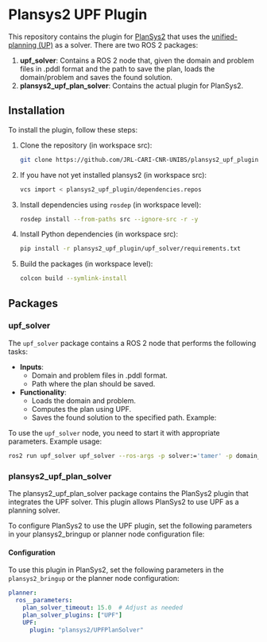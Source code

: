 # Plansys2 UPF Plugin

This repository contains the plugin for [PlanSys2](https://github.com/PlanSys2/ros2_planning_system) that uses the [unified-planning (UP)]() as a solver. There are two ROS 2 packages:

1. **upf_solver**: Contains a ROS 2 node that, given the domain and problem files in .pddl format and the path to save the plan, loads the domain/problem and saves the found solution.
2. **plansys2_upf_plan_solver**: Contains the actual plugin for PlanSys2.

## Installation

To install the plugin, follow these steps:

1. Clone the repository (in workspace src):

    ```sh
    git clone https://github.com/JRL-CARI-CNR-UNIBS/plansys2_upf_plugin.git
    ```
2. If you have not yet installed plansys2 (in workspace src):
    ```sh
    vcs import < plansys2_upf_plugin/dependencies.repos
    ```

3. Install dependencies using `rosdep` (in workspace level):

    ```sh
    rosdep install --from-paths src --ignore-src -r -y
    ```

4. Install Python dependencies (in workspace src):

    ```sh
    pip install -r plansys2_upf_plugin/upf_solver/requirements.txt
    ```

5. Build the packages (in workspace level):

    ```sh
    colcon build --symlink-install
    ```

## Packages

### upf_solver

The `upf_solver` package contains a ROS 2 node that performs the following tasks:
- **Inputs**:
  - Domain and problem files in .pddl format.
  - Path where the plan should be saved.
- **Functionality**:
  - Loads the domain and problem.
  - Computes the plan using UPF.
  - Saves the found solution to the specified path.
Example:

To use the `upf_solver` node, you need to start it with appropriate parameters. Example usage:

```sh
ros2 run upf_solver upf_solver --ros-args -p solver:='tamer' -p domain_path:='{$DOMAIN_PATH.PDDL}' -p problem_path:='{$PROBLEM_PATH.PDDL}' -p output_plan_path:='OUTPUT_PLAN.PDDL'
```

### plansys2_upf_plan_solver

The plansys2_upf_plan_solver package contains the PlanSys2 plugin that integrates the UPF solver. This plugin allows PlanSys2 to use UPF as a planning solver.

To configure PlanSys2 to use the UPF plugin, set the following parameters in your plansys2_bringup or planner node configuration file:

#### Configuration

To use this plugin in PlanSys2, set the following parameters in the `plansys2_bringup` or the planner node configuration:

```yaml
planner:
  ros__parameters:
    plan_solver_timeout: 15.0  # Adjust as needed
    plan_solver_plugins: ["UPF"]
    UPF:
      plugin: "plansys2/UPFPlanSolver"
```